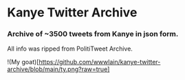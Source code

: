 # Kanye Twitter Archive

### Archive of ~3500 tweets from Kanye in json form.

All info was ripped from PolitiTweet Archive.

!(My goat)[https://github.com/wwwlain/kanye-twitter-archive/blob/main/ty.png?raw=true]
